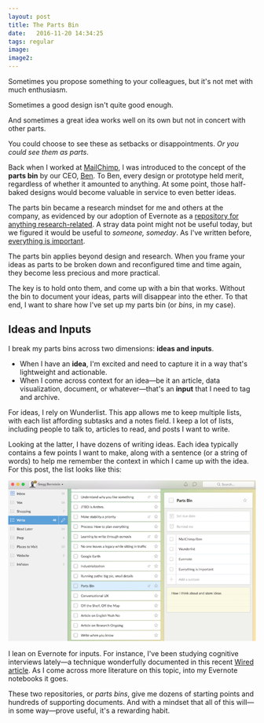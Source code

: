 ```yaml
---
layout: post
title: The Parts Bin
date:   2016-11-20 14:34:25
tags: regular
image:
image2:
---
```


Sometimes you propose something to your colleagues, but it's not met with much enthusiasm.

Sometimes a good design isn't quite good enough.

And sometimes a great idea works well on its own but not in concert with other parts.

You could choose to see these as setbacks or disappointments. *Or you could see them as parts*.

Back when I worked at [MailChimp](http://mailchimp.com/), I was introduced to the concept of the **parts bin** by our CEO, [Ben](http://twitter.com/benchestnut). To Ben, every design or prototype held merit, regardless of whether it amounted to anything. At some point, those half-baked designs would become valuable in service to even better ideas.

The parts bin became a research mindset for me and others at the company, as evidenced by our adoption of Evernote as a [repository for anything research-related](http://alistapart.com/article/connected-ux). A stray data point might not be useful today, but we figured it would be useful to *someone, someday*. As I've written before, [everything is important](http://gregg.io/2016/07/07/everything.html).

The parts bin applies beyond design and research. When you frame your ideas as parts to be broken down and reconfigured time and time again, they become less precious and more practical.

The key is to hold onto them, and come up with a bin that works. Without the bin to document your ideas, parts will disappear into the ether. To that end, I want to share how I've set up my parts bin (or *bins*, in my case).

## Ideas and Inputs
I break my parts bins across two dimensions: **ideas and inputs**.

* When I have an **idea**, I'm excited and need to capture it in a way that's lightweight and actionable.
* When I come across context for an idea—be it an article, data visualization, document, or whatever—that's an **input** that I need to tag and archive.

For ideas, I rely on Wunderlist. This app allows me to keep multiple lists, with each list affording subtasks and a notes field. I keep a lot of lists, including people to talk to, articles to read, and posts I want to write.

Looking at the latter, I have dozens of writing ideas. Each idea typically contains a few points I want to make, along with a sentence (or a string of words) to help me remember the context in which I came up with the idea. For this post, the list looks like this:

![This list hints at the structural pieces for this post—Ben at MailChimp, Wunderlist, Evernote, etc.](/assets/article_images/2016-11-20-parts/wl.png "Screenshot of Wunderlist")

I lean on Evernote for inputs. For instance, I've been studying cognitive interviews lately—a technique wonderfully documented in this recent [Wired article](http://www.wired.com/2016/05/how-to-interrogate-suspects/). As I come across more literature on this topic, into my Evernote notebooks it goes.

These two repositories, or *parts bins*, give me dozens of starting points and hundreds of supporting documents. And with a mindset that all of this will—in some way—prove useful, it's a rewarding habit.
